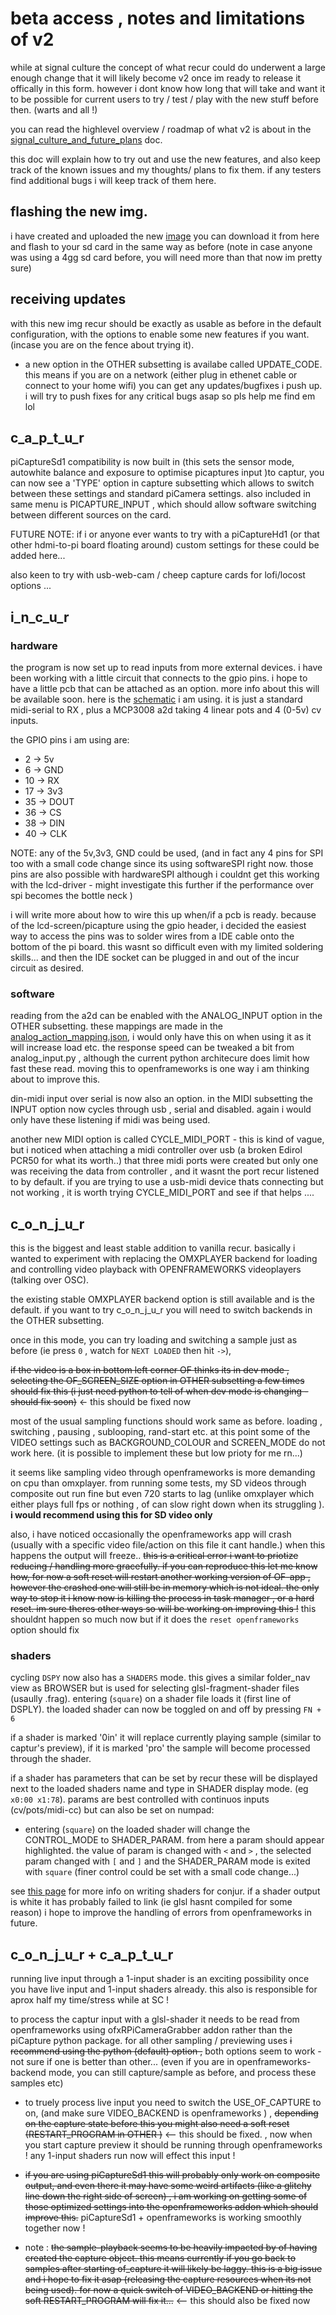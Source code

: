 # beta access , notes and limitations of v2

while at signal culture the concept of what recur could do underwent a large enough change that it will likely become v2 once im ready to release it offically in this form. however i dont know how long that will take and want it to be possible for current users to try / test / play with the new stuff before then. (warts and all !)

you can read the highlevel overview / roadmap of what v2 is about in the [signal_culture_and_future_plans] doc.

this doc will explain how to try out and use the new features, and also keep track of the known issues and my thoughts/ plans to fix them. if any testers find additional bugs i will keep track of them here.

## flashing the new img.

i have created and uploaded the new [image] you can download it from here and flash to your sd card in the same way as before (note in case anyone was using a 4gg sd card before, you will need more than that now im pretty sure)

## receiving updates

with this new img recur should be exactly as usable as before in the default configuration, with the options to enable some new features if you want. (incase you are on the fence about trying it).

- a new option in the OTHER subsetting is availabe called UPDATE_CODE. this means if you are on a network (either plug in ethenet cable or connect to your home wifi) you can get any updates/bugfixes i push up. i will try to push fixes for any critical bugs asap so pls help me  find em lol

## c_a_p_t_u_r 

piCaptureSd1 compatibility is now built in (this sets the sensor mode, autowhite balance and exposure to optimise picaptures input )to captur, you can now see a 'TYPE' option in capture subsetting which allows to switch between these settings and standard piCamera settings. also included in same menu is PICAPTURE_INPUT , which should allow software switching between different sources on the card.

FUTURE NOTE: if i or anyone ever wants to try with a piCaptureHd1 (or that other hdmi-to-pi board floating around) custom settings for these could be added here...

also keen to try with usb-web-cam / cheep capture cards for lofi/locost options ...

## i_n_c_u_r

### hardware

the program is now set up to read inputs from more external devices. i have been working with a little circuit that connects to the gpio pins. i hope to have a little pcb that can be attached as an option. more info about this will be available soon. here is the [schematic] i am using. it is just a standard midi-serial to RX , plus a MCP3008 a2d taking 4 linear pots and 4 (0-5v) cv inputs.

the GPIO pins i am using are:

- 2 -> 5v 
- 6 -> GND
- 10 -> RX
- 17 -> 3v3
- 35 -> DOUT
- 36 -> CS
- 38 -> DIN
- 40 -> CLK

NOTE: any of the 5v,3v3, GND could be used, (and in fact any 4 pins for SPI too with a small code change since its using softwareSPI right now. those pins are also possible with hardwareSPI although i couldnt get this working with the lcd-driver - might investigate this further if the performance over spi becomes the bottle neck  )

i will write more about how to wire this up when/if a pcb is ready. because of the lcd-screen/picapture using the gpio header, i decided the easiest way to access the pins was to solder wires from a IDE cable onto the bottom of the pi board. this wasnt so difficult even with my limited soldering skills... and then the IDE socket can be plugged in and out of the incur circuit as desired. 
 
### software

reading from the a2d can be enabled with the ANALOG_INPUT option in the OTHER subsetting. these mappings are made in the [analog_action_mapping.json], i would only have this on when using it as it will increase load etc. the response speed can be tweaked a bit from analog_input.py , although the current python architecure does limit how fast these read. moving this to openframeworks is one way i am thinking about to improve this.

din-midi input over serial is now also an option. in the MIDI subsetting the INPUT option now cycles through usb , serial and disabled. again i would only have these listening if midi was being used. 

another new MIDI option is called CYCLE_MIDI_PORT - this is kind of vague, but i noticed when attaching a midi controller over usb (a broken Edirol PCR50 for what its worth..) that three midi ports were created but only one was receiving the data from controller , and it wasnt the port recur listened to by default. if you are  trying to use a usb-midi device thats connecting but not working , it is worth trying CYCLE_MIDI_PORT and see if that helps ....

## c_o_n_j_u_r

this is the biggest and least stable addition to vanilla recur. basically i wanted to experiment with replacing the OMXPLAYER backend for loading and controlling video playback with OPENFRAMEWORKS videoplayers (talking over OSC). 

the existing stable OMXPLAYER backend option is still available and is the default. if you want to try c_o_n_j_u_r you will need to switch backends in the OTHER subsetting.

once in this mode, you can try loading and switching a sample just as before (ie press `0` , watch for `NEXT LOADED` then hit `->`), 

~~if the video is a box in bottom left corner OF thinks its in dev mode , selecting the OF_SCREEN_SIZE option in OTHER subsetting a few times should fix this (i just need python to  tell of when dev mode is changing - should fix soon)~~ <- this should be fixed now

most of the usual sampling functions should work same as before. loading , switching , pausing , sublooping, rand-start etc. at this point some of the VIDEO settings such as BACKGROUND_COLOUR and SCREEN_MODE do not work here. (it is possible to implement these but low prioty for me rn...)  

it seems like sampling video through openframeworks is more demanding on cpu than omxplayer. from running some tests, my SD videos through composite out run fine but even 720 starts to lag (unlike omxplayer which either plays full fps or nothing , of can slow right down when its struggling ). __i would recommend using this for SD video only__

also, i have noticed occasionally the openframeworks app will crash (usually with a specific video file/action on this file it cant handle.) when this happens the output will freeze.. ~~this is a critical error i want to priotize reducing / handling more gracefully. if you can reproduce this let me know how, for now a soft reset will restart another working version of OF-app , however the crashed one will still be in memory which is not ideal. the only way to stop it i know now is killing the process in task manager , or a hard reset. im sure theres other ways so will be working on improving this !~~ this shouldnt happen so much now but if it does the `reset openframeworks` option should fix 

### shaders

cycling `DSPY` now also has a `SHADERS` mode. this gives a similar folder_nav view as BROWSER but is used for selecting glsl-fragment-shader files (usaully .frag). entering (`square`) on a shader file loads it (first line of  DSPLY). the loaded shader can now be toggled on and off by pressing `FN + 6` 

if a shader is marked '0in' it will replace currently playing sample (similar to captur's preview), if it is marked 'pro' the sample will become processed through the shader.

if a shader has parameters that can be set by recur these will be displayed next to the loaded shaders name and type in SHADER display mode. (eg `x0:00 x1:78`). params are best controlled with continuos inputs (cv/pots/midi-cc) but can also be set on numpad:

- entering (`square`) on the loaded shader will change the CONTROL_MODE to SHADER_PARAM. from here a param should appear highlighted. the value of param is changed with `<` and `>` , the selected param changed with `[` and `]` and the SHADER_PARAM mode is exited with `square` (finer control could be set with a small code change...)

see [this page] for more info on writing shaders for conjur. if a shader output is white it has probably failed to link (ie glsl hasnt compiled for some reason) i hope to improve the handling of errors from openframeworks in future.

## c_o_n_j_u_r + c_a_p_t_u_r

running live input through a 1-input shader is an exciting possibility once you have live input and 1-input shaders already. this also is responsible for aprox half my time/stress while at SC !

to process the captur input with a glsl-shader it needs to be read from openframeworks using ofxRPiCameraGrabber addon rather than the piCapture python package. for all other sampling / previewing uses ~~i recommend using the python (default) option ,~~ both options seem to work - not sure if one is better than other... (even if you are in openframeworks-backend mode, you can still capture/sample as before, and process these samples etc)

- to truely process live input you need to switch the USE_OF_CAPTURE to on, (and make sure VIDEO_BACKEND is openframeworks ) , ~~depending on the capture state before this you might also need a soft reset (RESTART_PROGRAM in OTHER )~~ <-- this should be fixed. , now when you start capture preview it should be running through openframeworks ! any 1-input  shaders run now will effect this input !

- ~~if you are using piCaptureSd1 this will probably only work on composite output, and even there it may have some weird artifacts (like a glitchy line down the right side of screen) , i am working on getting some of those optimized settings into the openframeworks addon which should improve this.~~ piCaptureSd1 + openframeworks is working smoothly together now !

- note : ~~the sample-playback seems to be heavily impacted by of having created the capture object. this means currently if you go back to samples after starting of_capture it will likely be laggy. this is a big issue and i hope to fix it asap (releasing the capture resources when its not being used). for now a quick switch of VIDEO_BACKEND or hitting the soft RESTART_PROGRAM will fix it...~~ <-- this should also be fixed now


[schematic]: incur_board.pdf
[signal_culture_and_future_plans]: signal_culture_and_future_plans.md
[analog_action_mapping.json]: ../json_objects/analog_action_mapping.json
[this page]: https://github.com/langolierz/c_o_n_j_u_r/blob/master/notes_on_shader_formats.md
[image]: https://drive.google.com/open?id=1vRrStJneGCOrnlPBGChvkvL9ZY1Jemk9
